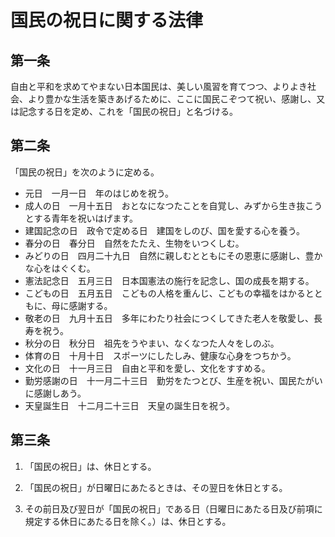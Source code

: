 # 国民の祝日に関する法律

## 第一条

自由と平和を求めてやまない日本国民は、美しい風習を育てつつ、よりよき社会、より豊かな生活を築きあげるために、ここに国民こぞつて祝い、感謝し、又は記念する日を定め、これを「国民の祝日」と名づける。

## 第二条

「国民の祝日」を次のように定める。

- 元日　一月一日　年のはじめを祝う。
- 成人の日　一月十五日　おとなになつたことを自覚し、みずから生き抜こうとする青年を祝いはげます。
- 建国記念の日　政令で定める日　建国をしのび、国を愛する心を養う。
- 春分の日　春分日　自然をたたえ、生物をいつくしむ。
- みどりの日　四月二十九日　自然に親しむとともにその恩恵に感謝し、豊かな心をはぐくむ。
- 憲法記念日　五月三日　日本国憲法の施行を記念し、国の成長を期する。
- こどもの日　五月五日　こどもの人格を重んじ、こどもの幸福をはかるとともに、母に感謝する。
- 敬老の日　九月十五日　多年にわたり社会につくしてきた老人を敬愛し、長寿を祝う。
- 秋分の日　秋分日　祖先をうやまい、なくなつた人々をしのぶ。
- 体育の日　十月十日　スポーツにしたしみ、健康な心身をつちかう。
- 文化の日　十一月三日　自由と平和を愛し、文化をすすめる。
- 勤労感謝の日　十一月二十三日　勤労をたつとび、生産を祝い、国民たがいに感謝しあう。
- 天皇誕生日　十二月二十三日　天皇の誕生日を祝う。

## 第三条

1. 「国民の祝日」は、休日とする。

2. 「国民の祝日」が日曜日にあたるときは、その翌日を休日とする。

3. その前日及び翌日が「国民の祝日」である日（日曜日にあたる日及び前項に規定する休日にあたる日を除く。）は、休日とする。

